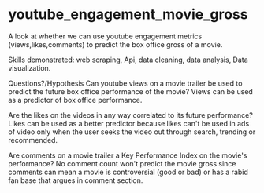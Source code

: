 # youtube_engagement_movie_gross
A look at whether we can use youtube engagement metrics (views,likes,comments) to predict the box office gross of a movie.

Skills demonstrated: web scraping, Api, data cleaning, data analysis, Data visualization.


Questions?/Hypothesis
  Can youtube views on a movie trailer be used to predict the future box office performance of the movie?
      Views can be used as a predictor of box office performance.
  
  Are the likes on the videos in any way correlated to its future performance?
      Likes can be used as a better predictor because likes can't be used in ads of video only when the user seeks the video out through search, trending or recommended.
    
  Are comments on a movie trailer a Key Performance Index on the movie's performance?
      No comment count won't predict the movie gross since comments can mean a movie is controversial (good or bad) or has a rabid fan base that argues in comment section.
